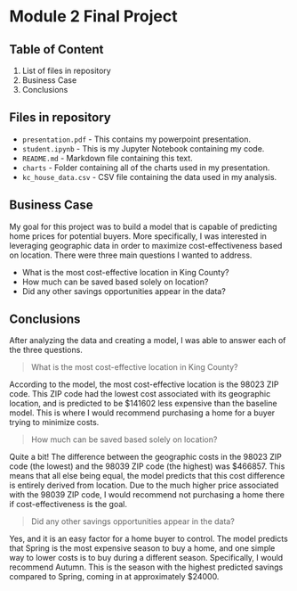
# Module 2 Final Project


## Table of Content

1. List of files in repository
2. Business Case
3. Conclusions


## Files in repository  

* `presentation.pdf` - This contains my powerpoint presentation.
* `student.ipynb` - This is my Jupyter Notebook containing my code.
* `README.md` - Markdown file containing this text.
* `charts` - Folder containing all of the charts used in my presentation.
* `kc_house_data.csv` - CSV file containing the data used in my analysis.

## Business Case

My goal for this project was to build a model that is capable of predicting home prices for potential buyers.  More specifically, I was interested in leveraging geographic data in order to maximize cost-effectiveness based on location.  There were three main questions I wanted to address.

* What is the most cost-effective location in King County?
* How much can be saved based solely on location?
* Did any other savings opportunities appear in the data?


## Conclusions

After analyzing	the data and creating a model, I was able to answer each of the three questions.  

> What is the most cost-effective location in King County?

According to the model, the most cost-effective location is the 98023 ZIP code. This ZIP code had the lowest cost associated with its geographic location, and is predicted to be $141602 less expensive than the baseline model. This is where I would recommend purchasing a home for a buyer trying to minimize costs.

> How much can be saved based solely on location?

Quite a bit! The difference between the geographic costs in the 98023 ZIP code (the lowest) and the 98039 ZIP code (the highest) was $466857. This means that all else being equal, the model predicts that this cost difference is entirely derived from location. Due to the much higher price associated with the 98039 ZIP code, I would recommend not purchasing a home there if cost-effectiveness is the goal.

> Did any other savings opportunities appear in the data?

Yes, and it is an easy factor for a home buyer to control. The model predicts that Spring is the most expensive season to buy a home, and one simple way to lower costs is to buy during a different season. Specifically, I would recommend Autumn. This is the season with the highest predicted savings compared to Spring, coming in at approximately $24000.

